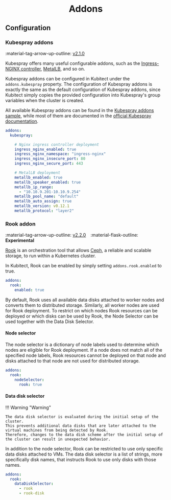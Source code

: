 [tag 2.1.0]: https://github.com/MusicDin/kubitect/releases/tag/v2.1.0
[tag 2.2.0]: https://github.com/MusicDin/kubitect/releases/tag/v2.2.0

<h1 align="center">Addons</h1>

## Configuration

### Kubespray addons

:material-tag-arrow-up-outline: [v2.1.0][tag 2.1.0]

Kubespray offers many useful configurable addons, such as the [Ingress-NGINX controller](https://kubernetes.github.io/ingress-nginx/), [MetalLB](https://metallb.io/), and so on.

Kubespray addons can be configured in Kubitect under the `addons.kubespray` property.
The configuration of Kubespray addons is exactly the same as the default configuration of Kubespray addons, since Kubitect simply copies the provided configuration into Kubespray's group variables when the cluster is created.

All available Kubespray addons can be found in the [Kubespray addons sample](https://github.com/kubernetes-sigs/kubespray/blob/master/inventory/sample/group_vars/k8s_cluster/addons.yml), while most of them are documented in the [official Kubespray documentation](https://kubespray.io/).

```yaml
addons:
  kubespray:

    # Nginx ingress controller deployment
    ingress_nginx_enabled: true
    ingress_nginx_namespace: "ingress-nginx"
    ingress_nginx_insecure_port: 80
    ingress_nginx_secure_port: 443

    # MetalLB deployment
    metallb_enabled: true
    metallb_speaker_enabled: true
    metallb_ip_range:
      - "10.10.9.201-10.10.9.254"
    metallb_pool_name: "default"
    metallb_auto_assign: true
    metallb_version: v0.12.1
    metallb_protocol: "layer2"
```

### Rook addon

:material-tag-arrow-up-outline: [v2.2.0][tag 2.2.0]
&ensp;
:material-flask-outline: **Experimental**

[Rook](https://rook.io) is an orchestration tool that allows [Ceph](https://ceph.io), a reliable and scalable storage, to run within a Kubernetes cluster.

In Kubitect, Rook can be enabled by simply setting `addons.rook.enabled` to true.

```yaml
addons:
  rook:
    enabled: true
```

By default, Rook uses all available data disks attached to worker nodes and converts them to distributed storage.
Similarly, all worker nodes are used for Rook deployment.
To restrict on which nodes Rook resources can be deployed or which disks can be used by Rook, the Node Selector can be used together with the Data Disk Selector.

#### Node selector

The node selector is a dictionary of node labels used to determine which nodes are eligible for Rook deployment.
If a node does not match all of the specified node labels, Rook resources cannot be deployed on that node and disks attached to that node are not used for distributed storage.

```yaml
addons:
  rook:
    nodeSelector:
      rook: true
```

#### Data disk selector

!!! Warning "Warning"

    The data disk selector is evaluated during the initial setup of the cluster.
    This prevents additional data disks that are later attached to the virtual machines from being detected by Rook.
    Therefore, changes to the data disk scheme after the initial setup of the cluster can result in unexpected behavior.

In addition to the node selector, Rook can be restricted to use only specific data disks attached to VMs.
The data disk selector is a list of strings, more specifically disk names, that instructs Rook to use only disks with those names.

```yaml
addons:
  rook:
    dataDiskSelector:
      - rook
      - rook-disk
```
